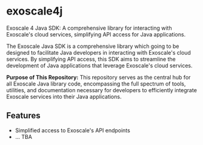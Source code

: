 # exoscale4j
Exoscale 4 Java SDK: A comprehensive library for interacting with Exoscale's cloud services, simplifying API access for Java applications.


The Exoscale Java SDK is a comprehensive library which going to be designed to facilitate Java developers in interacting with Exoscale's cloud services. 
By simplifying API access, this SDK aims to streamline the development of Java applications that leverage Exoscale's cloud services.

**Purpose of This Repository:** This repository serves as the central hub for all Exoscale Java library code, encompassing the full spectrum of tools, utilities, and documentation necessary for developers to efficiently integrate Exoscale services into their Java applications.

## Features

- Simplified access to Exoscale's API endpoints
- ...  TBA


